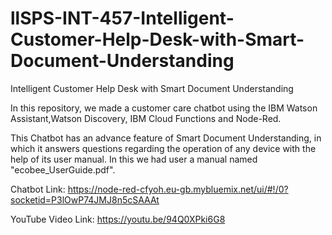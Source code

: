 # llSPS-INT-457-Intelligent-Customer-Help-Desk-with-Smart-Document-Understanding
Intelligent Customer Help Desk with Smart Document Understanding

In this repository, we made a customer care chatbot using the IBM Watson Assistant,Watson Discovery, IBM Cloud Functions and Node-Red.

This Chatbot has an advance feature of Smart Document Understanding, in which it answers questions regarding the operation of any device with the help of its user manual.
In this we had user a manual named "ecobee_UserGuide.pdf".

Chatbot Link: https://node-red-cfyoh.eu-gb.mybluemix.net/ui/#!/0?socketid=P3lOwP74JMJ8n5cSAAAt

YouTube Video Link: https://youtu.be/94Q0XPki6G8
